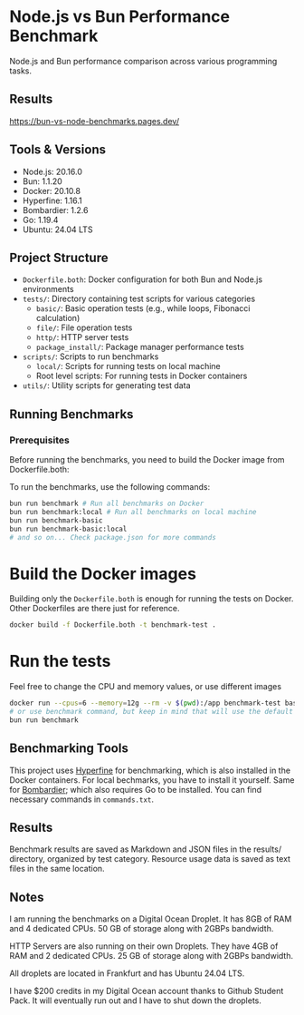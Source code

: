 # Node.js vs Bun Performance Benchmark

Node.js and Bun performance comparison across various programming tasks.

## Results
https://bun-vs-node-benchmarks.pages.dev/

## Tools & Versions

- Node.js: 20.16.0
- Bun: 1.1.20
- Docker: 20.10.8
- Hyperfine: 1.16.1
- Bombardier: 1.2.6
- Go: 1.19.4
- Ubuntu: 24.04 LTS

## Project Structure

- `Dockerfile.both`: Docker configuration for both Bun and Node.js environments
- `tests/`: Directory containing test scripts for various categories
  - `basic/`: Basic operation tests (e.g., while loops, Fibonacci calculation)
  - `file/`: File operation tests
  - `http/`: HTTP server tests
  - `package_install/`: Package manager performance tests
- `scripts/`: Scripts to run benchmarks
  - `local/`: Scripts for running tests on local machine
  - Root level scripts: For running tests in Docker containers
- `utils/`: Utility scripts for generating test data

## Running Benchmarks

### Prerequisites

Before running the benchmarks, you need to build the Docker image from Dockerfile.both:

To run the benchmarks, use the following commands:

```bash
bun run benchmark # Run all benchmarks on Docker
bun run benchmark:local # Run all benchmarks on local machine
bun run benchmark-basic
bun run benchmark-basic:local
# and so on... Check package.json for more commands
```

# Build the Docker images

Building only the `Dockerfile.both` is enough for running the tests on Docker. Other Dockerfiles are there just for reference.

```bash
docker build -f Dockerfile.both -t benchmark-test .
```

# Run the tests

Feel free to change the CPU and memory values, or use different images

```bash
docker run --cpus=6 --memory=12g --rm -v $(pwd):/app benchmark-test bash /app/run_tests.sh
# or use benchmark command, but keep in mind that will use the default values for CPU and memory
bun run benchmark
```

## Benchmarking Tools

This project uses [Hyperfine](https://github.com/sharkdp/hyperfine) for benchmarking, which is also installed in the Docker containers. For local bechmarks, you have to install it yourself. Same for [Bombardier](https://github.com/codesenberg/bombardier); which also requires Go to be installed. You can find necessary commands in `commands.txt`.

## Results

Benchmark results are saved as Markdown and JSON files in the results/ directory, organized by test category. Resource usage data is saved as text files in the same location.

## Notes

I am running the benchmarks on a Digital Ocean Droplet. It has 8GB of RAM and 4 dedicated CPUs. 50 GB of storage along with 2GBPs bandwidth.

HTTP Servers are also running on their own Droplets. They have 4GB of RAM and 2 dedicated CPUs. 25 GB of storage along with 2GBPs bandwidth.

All droplets are located in Frankfurt and has Ubuntu 24.04 LTS.

I have $200 credits in my Digital Ocean account thanks to Github Student Pack. It will eventually run out and I have to shut down the droplets.
